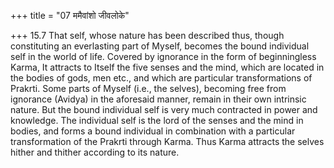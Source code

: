 +++
title = "07 ममैवांशो जीवलोके"

+++
15.7 That self, whose nature has been described thus, though constituting an everlasting part of Myself, becomes the bound individual self in the world of life. Covered by ignorance in the form of beginningless Karma, It attracts to Itself the five senses and the mind,
which are located in the bodies of gods, men etc., and which are particular transformations of Prakrti. Some parts of Myself (i.e., the selves), becoming free from ignorance (Avidya) in the aforesaid manner,
remain in their own intrinsic nature. But the bound individual self is very much contracted in power and knowledge. The individual self is the lord of the senses and the mind in bodies, and forms a bound individual in combination with a particular transformation of the Prakrti through Karma. Thus Karma attracts the selves hither and thither according to its nature.
